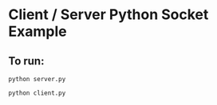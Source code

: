 
# Client / Server Python Socket Example

## To run:

```
python server.py
```

```
python client.py
```
